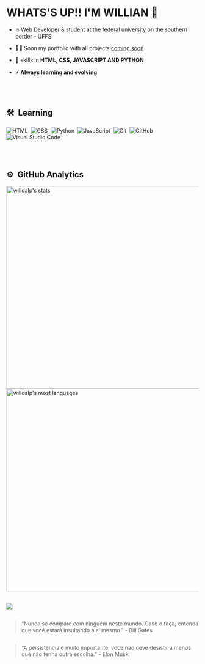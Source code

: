 <h1 align="left">WHATS'S UP!! I'M WILLIAN 👋</h1>

- 🔥 Web Developer & student at the federal university on the southern border - UFFS

- 👨‍💻 Soon my portfolio with all projects [coming soon]()

- 💬 skills in **HTML, CSS, JAVASCRIPT AND PYTHON**

- ⚡ **Always learning and evolving**

<br><br>

## 🛠 &nbsp;Learning

![HTML](https://img.shields.io/badge/-HTML-05122A?style=flat&logo=HTML5)&nbsp;
![CSS](https://img.shields.io/badge/-CSS-05122A?style=flat&logo=CSS3&logoColor=1572B6)&nbsp;
![Python](https://img.shields.io/badge/-Python-05122A?style=flat&logo=python)&nbsp;
![JavaScript](https://img.shields.io/badge/-JavaScript-05122A?style=flat&logo=javascript)&nbsp;
![Git](https://img.shields.io/badge/-Git-05122A?style=flat&logo=git)&nbsp;
![GitHub](https://img.shields.io/badge/-GitHub-05122A?style=flat&logo=github)&nbsp;
![Visual Studio Code](https://img.shields.io/badge/-Visual%20Studio%20Code-05122A?style=flat&logo=visual-studio-code&logoColor=007ACC)&nbsp;

<br><br>

## ⚙️ &nbsp;GitHub Analytics

<p align="left">
<img width="530em" src="https://github-readme-stats.vercel.app/api?username=willdalp&show_icons=true&theme=vision-friendly-dark" alt="willdalp's stats"/>
<img width="530em" src="https://github-readme-stats.vercel.app/api/top-langs/?username=willdalp&layout=compact&theme=vision-friendly-dark" alt="willdalp's most languages"/>
</p>

<br>

<img src="https://memecrunch.com/meme/C0XDJ/goodbye/image.gif?w=400&c=1"/>

  
  ##
  
> “Nunca se compare com ninguém neste mundo. Caso o faça, entenda que você estará insultando a si mesmo.” - Bill Gates
  ##
>“A persistência é muito importante, você não deve desistir a menos que não tenha outra escolha.” - Elon Musk
